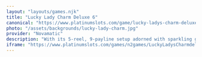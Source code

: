 ```yaml
---
layout: "layouts/games.njk"
title: "Lucky Lady Charm Deluxe 6"
canonical: "https://www.platinumslots.com/game/lucky-ladys-charm-deluxe-6"
photo: "/assets/backgrounds/lucky-lady-charm.jpg"
provider: "Novamatic"
description: "With its 5-reel, 9-payline setup adorned with sparkling gems and enchanted charms, “Lucky Lady’s Charm” on PlatinumSlots.com invites you into a realm of magic and fortune. The Lady’s Charm Wild can replace any symbol except the Star Scatter—get three or more Scatters to activate 15 free spins on PlatinumSlots, where all winnings are doubled and retriggering is possible. With its gentle harp music, dreamlike animations of drifting crystals, and traditional Gamble feature that allows you to double your winnings by predicting a card’s color, “Lucky Lady’s Charm” provides an elegant spin imbued with luck on every occasion."
iframe: "https://www.platinumslots.com/games/n2games/LuckyLadysCharmdeluxe6/216420"
---
```

